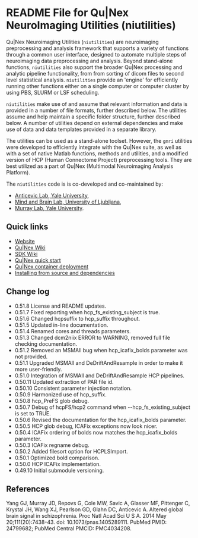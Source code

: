 # README File for Qu|Nex NeuroImaging Utilities (niutilities)

Qu|Nex Neuroimaging Utilities (`niutilities`) are neuroimaging preprocessing and 
analysis framework that supports a variety of functions through a common 
user interface, designed to automate multiple steps of neuroimaging
data preprocessing and analysis. Beyond stand-alone functions, `niutilities` 
also support the broader Qu|Nex processing and analytic pipeline functionality, 
from from sorting of dicom files to second level statistical analysis. 
`niutilities` provide an 'engine' for efficiently running other functions either 
on a single computer or computer cluster by using PBS, SLURM or LSF scheduling.

`niutilities` make use of and assume that relevant information and data
is provided in a number of file formats, further described below. The utilities
assume and help maintain a specific folder structure, further described below.
A number of utilities depend on external dependencies and make use of data and
data templates provided in a separate library.

The utilities can be used as a stand-alone toolset. However, the `gmri` utilities
were developed to efficiently integrate with the Qu|Nex suite, as well as with a 
set of native Matlab functions, methods and utilities, and a modified version 
of HCP (Human Connectome Project) preprocessing tools. They are best utilized as 
a part of Qu|Nex (Multimodal Neuroimaging Analysis Platform).

The `niutilities` code is is co-developed and co-maintained by:

* [Anticevic Lab, Yale University](http://anticeviclab.yale.edu/),
* [Mind and Brain Lab, University of Ljubljana](http://psy.ff.uni-lj.si/mblab/en),
* [Murray Lab, Yale University](https://medicine.yale.edu/lab/murray/).


Quick links
-----------

* [Website](http://qunex.yale.edu/)
* [Qu|Nex Wiki](https://bitbucket.org/oriadev/qunex/wiki/Home)
* [SDK Wiki](https://bitbucket.org/oriadev/qunexsdk/wiki/Home)
* [Qu|Nex quick start](https://bitbucket.org/oriadev/qunex/wiki/Overview/QuickStart.md)
* [Qu|Nex container deployment](https://bitbucket.org/oriadev/qunex/wiki/Overview/Installation.md)
* [Installing from source and dependencies](https://bitbucket.org/oriadev/qunex/wiki/Overview/Installation.md)


Change log
----------

* 0.51.8  License and README updates.
* 0.51.7  Fixed reporting when hcp_fs_existing_subject is true.
* 0.51.6  Changed hcpsuffix to hcp_suffix throughout.
* 0.51.5  Updated in-line documentation.
* 0.51.4  Renamed cores and threads parameters.
* 0.51.3  Changed dcm2niix ERROR to WARNING, removed full file checking documentation.
* 0.51.2  Removed an MSMAll bug when hcp_icafix_bolds parameter was not provided.
* 0.51.1  Upgraded MSMAll and DeDriftAndResample in order to make it more user-friendly.
* 0.51.0  Integration of MSMAll and DeDriftAndResample HCP pipelines.
* 0.50.11 Updated extraction of PAR file id.
* 0.50.10 Consistent parameter injection notation.
* 0.50.9  Harmonized use of hcp_suffix.
* 0.50.8  hcp_PreFS glob debug.
* 0.50.7  Debug of hcpFS/hcp2 command when --hcp_fs_existing_subject is set to TRUE.
* 0.50.6  Revised the documentation for the hcp_icafix_bolds parameter.
* 0.50.5  HCP glob debug, ICAFix exceptions now look nicer.
* 0.50.4  ICAFix ordering of bolds now matches the hcp_icafix_bolds parameter.
* 0.50.3  ICAFix regname debug.
* 0.50.2  Added filesort option for HCPLSImport.
* 0.50.1  Optimized bold comparison.
* 0.50.0  HCP ICAFix implementation.
* 0.49.10 Initial submodule versioning.


References
----------

Yang GJ, Murray JD, Repovs G, Cole MW, Savic A, Glasser MF, Pittenger C,
Krystal JH, Wang XJ, Pearlson GD, Glahn DC, Anticevic A. Altered global brain
signal in schizophrenia. Proc Natl Acad Sci U S A. 2014 May 20;111(20):7438-43.
doi: 10.1073/pnas.1405289111. PubMed PMID: 24799682; PubMed Central PMCID:
PMC4034208.
